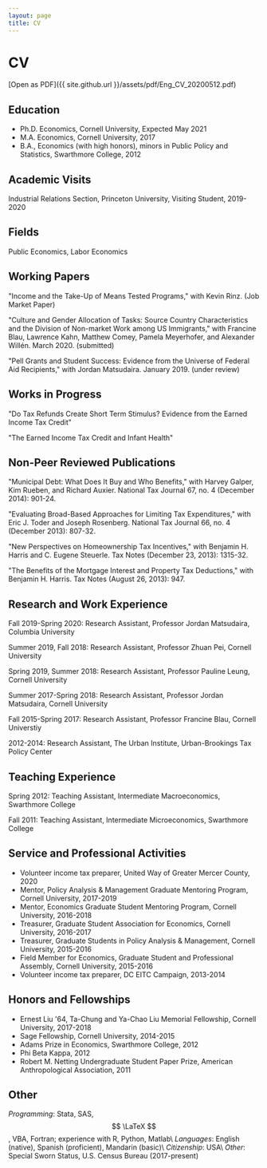 ```yaml
---
layout: page
title: CV
---
```


# CV

[Open as PDF]({{ site.github.url }}/assets/pdf/Eng_CV_20200512.pdf) 

## Education

- Ph.D. Economics, Cornell University, Expected May 2021
- M.A. Economics, Cornell University, 2017
- B.A., Economics (with high honors), minors in Public Policy and Statistics, Swarthmore College, 2012

## Academic Visits

Industrial Relations Section, Princeton University, Visiting Student, 2019-2020

## Fields

Public Economics, Labor Economics

## Working Papers

"Income and the Take-Up of Means Tested Programs," with Kevin Rinz. (Job Market Paper)

"Culture and Gender Allocation of Tasks: Source Country Characteristics and the Division of Non-market Work among US Immigrants," with Francine Blau, Lawrence Kahn, Matthew Comey, Pamela Meyerhofer, and Alexander Will&#233;n. March 2020. (submitted)

"Pell Grants and Student Success: Evidence from the Universe of Federal Aid Recipients," with Jordan Matsudaira. January 2019. (under review)

## Works in Progress

"Do Tax Refunds Create Short Term Stimulus? Evidence from the Earned Income Tax Credit"

"The Earned Income Tax Credit and Infant Health"

## Non-Peer Reviewed Publications

"Municipal Debt: What Does It Buy and Who Benefits," with Harvey Galper, Kim Rueben, and Richard Auxier. National Tax Journal 67, no. 4 (December 2014): 901-24.

"Evaluating Broad-Based Approaches for Limiting Tax Expenditures," with Eric J. Toder and Joseph Rosenberg. National Tax Journal 66, no. 4 (December 2013): 807-32.
 
"New Perspectives on Homeownership Tax Incentives," with Benjamin H. Harris and C. Eugene Steuerle.  Tax Notes (December 23, 2013): 1315-32.

"The Benefits of the Mortgage Interest and Property Tax Deductions," with Benjamin H. Harris.  Tax Notes (August 26, 2013): 947.

## Research and Work Experience

Fall 2019-Spring 2020: Research Assistant, Professor Jordan Matsudaira, Columbia University

Summer 2019, Fall 2018: Research Assistant, Professor Zhuan Pei, Cornell University

Spring 2019, Summer 2018: Research Assistant, Professor Pauline Leung, Cornell University

Summer 2017-Spring 2018: Research Assistant, Professor Jordan Matsudaira, Cornell University

Fall 2015-Spring 2017: Research Assistant, Professor Francine Blau, Cornell Universtiy

2012-2014: Research Assistant, The Urban Institute, Urban-Brookings Tax Policy Center

## Teaching Experience

Spring 2012: Teaching Assistant, Intermediate Macroeconomics, Swarthmore College

Fall 2011: Teaching Assistant, Intermediate Microeconomics, Swarthmore College

## Service and Professional Activities

- Volunteer income tax preparer, United Way of Greater Mercer County, 2020
- Mentor, Policy Analysis & Management Graduate Mentoring Program, Cornell University, 2017-2019
- Mentor, Economics Graduate Student Mentoring Program, Cornell University, 2016-2018
- Treasurer, Graduate Student Association for Economics, Cornell University, 2016-2017
- Treasurer, Graduate Students in Policy Analysis & Management, Cornell University, 2015-2016
- Field Member for Economics, Graduate Student and Professional Assembly, Cornell University, 2015-2016
- Volunteer income tax preparer, DC EITC Campaign, 2013-2014

## Honors and Fellowships

- Ernest Liu '64, Ta-Chung and Ya-Chao Liu Memorial Fellowship, Cornell University, 2017-2018
- Sage Fellowship, Cornell University, 2014-2015
- Adams Prize in Economics, Swarthmore College, 2012
- Phi Beta Kappa, 2012
- Robert M. Netting Undergraduate Student Paper Prize, American Anthropological Association, 2011

## Other

*Programming*: Stata, SAS, $$ \LaTeX $$, VBA, Fortran; experience with R, Python, Matlab\\
*Languages*: English (native), Spanish (proficient), Mandarin (basic)\\
*Citizenship*: USA\\
*Other*: Special Sworn Status, U.S. Census Bureau (2017-present)
